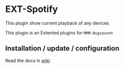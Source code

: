 # EXT-Spotify

This plugin show current playback of any devices

This plugin is an Extented plugins for `MMM-Bugsounet`

## Installation / update / configuration

Read the docs in [wiki](https://github.com/bugsounet/MMM-Bugsounet/wiki/EXT%E2%80%90Spotify)
